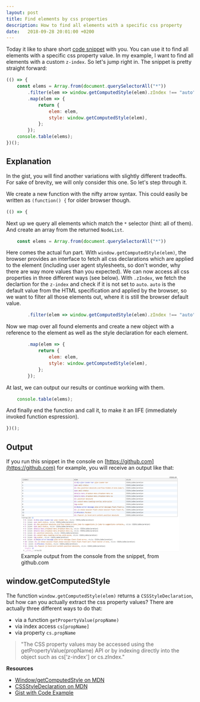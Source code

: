 ```yaml
---
layout: post
title: Find elements by css properties
description: How to find all elements with a specific css property
date:   2018-09-28 20:01:00 +0200
---
```


Today it like to share short [code snippet](https://gist.github.com/zlypher/0b9b295e2ee39da4125105e88d8d7d3e) with you. You can use it to find all elements with a specific css property value. In my example, I want to find all elements with a custom `z-index`. So let's jump right in. The snippet is pretty straight forward:

```js
(() => {
    const elems = Array.from(document.querySelectorAll("*"))
        .filter(elem => window.getComputedStyle(elem).zIndex !== "auto")
        .map(elem => {
            return {
                elem: elem,
                style: window.getComputedStyle(elem),
            };
        });
    console.table(elems);
})();
```

## Explanation

In the gist, you will find another variations with slightly different tradeoffs. For sake of brevity, we will only consider this one. So let's step through it.

We create a new function with the nifty arrow syntax. This could easily be written as `(function() {` for older browser though.

```js
(() => {
```

Next up we query all elements which match the `*` selector (hint: all of them). And create an array from the returned `NodeList`.

```js
    const elems = Array.from(document.querySelectorAll("*"))
```

Here comes the actual fun part. With `window.getComputedStyle(elem)`, the browser provides an interface to fetch all css declarations which are applied to the element (including user agent stylesheets, so don't wonder, why there are way more values than you expected). We can now access all css properties in three different ways (see below). With `.zIndex`, we fetch the declartion for the `z-index` and check if it is not set to `auto`. `auto` is the default value from the HTML specification and applied by the browser, so we want to filter all those elements out, where it is still the browser default value.

```js
        .filter(elem => window.getComputedStyle(elem).zIndex !== "auto")
```

Now we map over all found elements and create a new object with a reference to the element as well as the style declaration for each element.

```js
        .map(elem => {
            return {
                elem: elem,
                style: window.getComputedStyle(elem),
            };
        });
```

At last, we can output our results or continue working with them.

```js
    console.table(elems);
```

And finally end the function and call it, to make it an IIFE (immediately invoked function espression).

```js
})();
```

## Output

If you run this snippet in the console on [https://github.com](https://github.com) for example, you will receive an output like that:

<figure>
    <img src="/assets/images/elems_by_css.png" alt="Example output from the console from the snippet, from github.com">
    <figcaption class="c-caption">Example output from the console from the snippet, from github.com</figcaption>
</figure>

## window.getComputedStyle

The function `window.getComputedStyle(elem)` returns a `CSSStyleDeclaration`, but how can you actually extract the css property values? There are actually three different ways to do that:

* via a function `getPropertyValue(propName)`
* via index access `cs[propName]`
* via property `cs.propName`

<blockquote class="c-quote" cite="https://developer.mozilla.org/en-US/docs/Web/API/Window/getComputedStyle">"The CSS property values may be accessed using the getPropertyValue(propName) API or by indexing directly into the object such as cs['z-index'] or cs.zIndex."</blockquote>

**Resources**
* [Window/getComputedStyle on MDN](https://developer.mozilla.org/en-US/docs/Web/API/Window/getComputedStyle)
* [CSSStyleDeclaration on MDN](https://developer.mozilla.org/en-US/docs/Web/API/CSSStyleDeclaration)
* [Gist with Code Example](https://gist.github.com/zlypher/0b9b295e2ee39da4125105e88d8d7d3e)